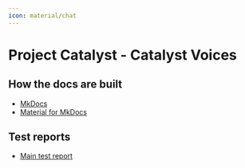 ```yaml
---
icon: material/chat
---
```


# Project Catalyst - Catalyst Voices

## How the docs are built

* [MkDocs](https://www.mkdocs.org)
* [Material for MkDocs](https://squidfunk.github.io/mkdocs-material/)

## Test reports
* [Main test report](https://input-output-hk.github.io/catalyst-voices/allure-action/main/test-report/latest.html)
